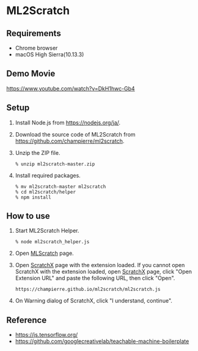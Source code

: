 # ML2Scratch

## Requirements

- Chrome browser
- macOS High Sierra(10.13.3)

## Demo Movie

https://www.youtube.com/watch?v=DkH1hwc-Gb4

## Setup

1. Install Node.js from https://nodejs.org/ja/.

2. Download the source code of ML2Scratch from https://github.com/champierre/ml2scratch.

3. Unzip the ZIP file.

	```
	% unzip ml2scratch-master.zip
	```

4. Install required packages.

	```
	% mv ml2scratch-master ml2scratch
	% cd ml2scratch/helper
	% npm install
	```

## How to use

1. Start ML2Scratch Helper.

	```
	% node ml2scratch_helper.js
	```

2. Open [MLScratch](https://champierre.github.io/ml2scratch/) page.

3. Open [ScratchX](http://scratchx.org/?url=https://champierre.github.io/ml2scratch/ml2scratch.js) page with the extension loaded. If you cannot open ScratchX with the extension loaded, open [ScratchX](http://scratchx.org/) page, click "Open Extension URL" and paste the following URL, then click "Open".

	```
	https://champierre.github.io/ml2scratch/ml2scratch.js
	```

4. On Warning dialog of ScratchX, click "I understand, continue".

## Reference

- https://js.tensorflow.org/
- https://github.com/googlecreativelab/teachable-machine-boilerplate
